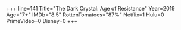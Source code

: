 +++
line=141
Title="The Dark Crystal: Age of Resistance"
Year=2019
Age="7+"
IMDb="8.5"
RottenTomatoes="87%"
Netflix=1
Hulu=0
PrimeVideo=0
Disney=0
+++

